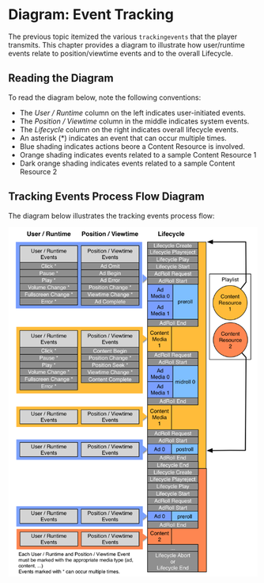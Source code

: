 # Diagram: Event Tracking
The previous topic itemized the various `trackingevents` that the player transmits.  This chapter provides a diagram to illustrate how user/runtime events relate to position/viewtime events and to the overall Lifecycle. 

## Reading the Diagram
To read the diagram below, note the following conventions:

* The *User / Runtime* column on the left indicates user-initiated events.
* The *Position / Viewtime* column in the middle indicates system events.
* The *Lifecycle* column on the right indicates overall lifecycle events.
* An asterisk (*) indicates an event that can occur multiple times.
* Blue shading indicates actions beore a Content Resource is involved.
* Orange shading indicates events related to a sample Content Resource 1
* Dark orange shading indicates events related to a sample Content Resource 2

## Tracking Events Process Flow Diagram
The diagram below illustrates the tracking events process flow:

![Media Lifecycle](assets/media-lifecycle-graph.png)

